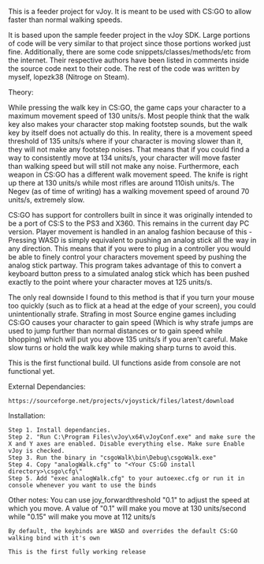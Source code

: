 This is a feeder project for vJoy. It is meant to be used with CS:GO to allow faster than normal walking speeds.

It is based upon the sample feeder project in the vJoy SDK. Large portions of code will be very similar to that project since those portions worked just fine. Additionally, there are some code snippets/classes/methods/etc from the internet. Their respective authors have been listed in comments inside the source code next to their code. The rest of the code was written by myself, lopezk38 (Nitroge on Steam).

Theory:

While pressing the walk key in CS:GO, the game caps your character to a maximum movement speed of 130 units/s. Most people think that the walk key also makes your character stop making footstep sounds, but the walk key by itself does not actually do this. In reality, there is a movement speed threshold of 135 units/s where if your character is moving slower than it, they will not make any footstep noises. That means that if you could find a way to consistently move at 134 units/s, your character will move faster than walking speed but will still not make any noise. Furthermore, each weapon in CS:GO has a different walk movement speed. The knife is right up there at 130 units/s while most rifles are around 110ish units/s. The Negev (as of time of writing) has a walking movement speed of around 70 units/s, extremely slow. 

CS:GO has support for controllers built in since it was originally intended to be a port of CS:S to the PS3 and X360. This remains in the current day PC version. Player movement is handled in an analog fashion because of this - Pressing WASD is simply equivalent to pushing an analog stick all the way in any direction. This means that if you were to plug in a controller you would be able to finely control your characters movement speed by pushing the analog stick partway. This program takes advantage of this to convert a keyboard button press to a simulated analog stick which has been pushed exactly to the point where your character moves at 125 units/s. 

The only real downside I found to this method is that if you turn your mouse too quickly (such as to flick at a head at the edge of your screen), you could unintentionally strafe. Strafing in most Source engine games including CS:GO causes your character to gain speed (Which is why strafe jumps are used to jump further than normal distances or to gain speed while bhopping) which will put you above 135 units/s if you aren't careful. Make slow turns or hold the walk key while making sharp turns to avoid this.

This is the first functional build. UI functions aside from console are not functional yet. 

External Dependancies:

	https://sourceforge.net/projects/vjoystick/files/latest/download
	
	
Installation:

	Step 1. Install dependancies.
	Step 2. "Run C:\Program Files\vJoy\x64\vJoyConf.exe" and make sure the X and Y axes are enabled. Disable everything else. Make sure Enable vJoy is checked.
	Step 3. Run the binary in "csgoWalk\bin\Debug\csgoWalk.exe"
	Step 4. Copy "analogWalk.cfg" to "<Your CS:GO install directory>\csgo\cfg\"
	Step 5. Add "exec analogWalk.cfg" to your autoexec.cfg or run it in console whenever you want to use the binds
	
Other notes:
	You can use joy_forwardthreshold "0.1" to adjust the speed at which you move. A value of "0.1" will make you move at 130 units/second while "0.15" will make you move at 112 units/s
	
	By default, the keybinds are WASD and overrides the default CS:GO walking bind with it's own
	
	This is the first fully working release